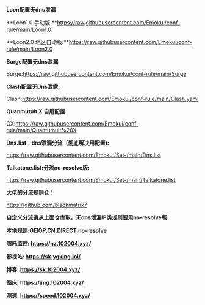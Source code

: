 **Loon配置无dns泄漏**

**Loon1.0 手动版:**https://raw.githubusercontent.com/Emokui/conf-rule/main/Loon1.0

**Loon2.0 地区自动版:**https://raw.githubusercontent.com/Emokui/conf-rule/main/Loon2.0




**Surge配置无dns泄漏**


Surge:https://raw.githubusercontent.com/Emokui/conf-rule/main/Surge


**Clash配置无Dns泄露:**


Clash:https://raw.githubusercontent.com/Emokui/conf-rule/main/Clash.yaml


**Quanmutult X 自用配置**


QX:https://raw.githubusercontent.com/Emokui/conf-rule/main/Quantumult%20X



**Dns.list：dns泄漏分流（彻底解决用配置):**


https://raw.githubusercontent.com/Emokui/Set-/main/Dns.list



**Talkatone.list:分流no-resolve版:**


https://raw.githubusercontent.com/Emokui/Set-/main/Talkatone.list



**大佬的分流规则仓：**


https://github.com/blackmatrix7


**自定义分流请从上面仓库取，无dns泄漏IP类规则要用no-resolve版**


**本地规则:GEIOP,CN,DIRECT,no-resolve**


**哪吒监控: https://nz.102004.xyz/**


**影视站: https://sk.ygking.lol/**


**博客: https://sk.102004.xyz/**


**图床: https://img.102004.xyz/**


**测速: https://speed.102004.xyz/**

